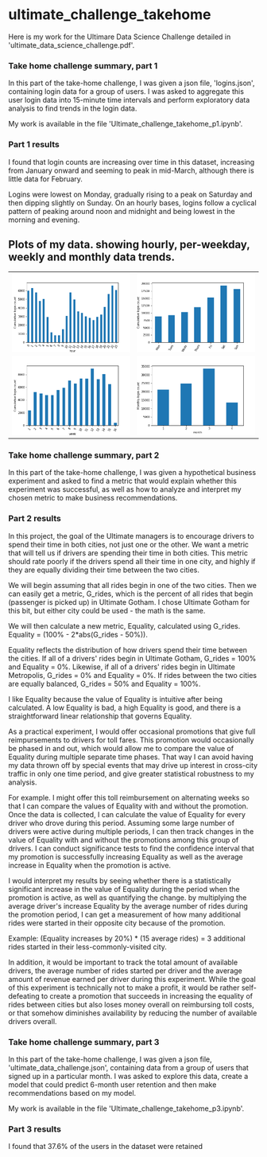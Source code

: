 # ultimate_challenge_takehome

Here is my work for the Ultimare Data Science Challenge detailed in 'ultimate_data_science_challenge.pdf'.

### Take home challenge summary, part 1

In this part of the take-home challenge, I was given a json file, 'logins.json', containing login data for a group of users. I was asked to aggregate this user login data into 15-minute time intervals and perform exploratory data analysis to find trends in the login data.

My work is available in the file 'Ultimate_challenge_takehome_p1.ipynb'. 

### Part 1 results

I found that login counts are increasing over time in this dataset, increasing from January onward and seeming to peak in mid-March, although there is little data for February. 

Logins were lowest on Monday, gradually rising to a peak on Saturday and then dipping slightly on Sunday. On an hourly bases, logins follow a cyclical pattern of peaking around noon and midnight and being lowest in the morning and evening.

## Plots of my data. showing hourly, per-weekday, weekly and monthly data trends.

|                 |                 |
| -------------  | -------------   |
| ![Hourly data.](graphs/hourlyData.png?raw=true "Hourly data")| ![Per-weekday data.](graphs/weekdayData.png?raw=true "Per-weekday data") |
| ![Weekly data.](graphs/weeklyData.png?raw=true "Weekly data")| ![Monthly data.](graphs/MonthlyData.png?raw=true "Monthly data")   |

### Take home challenge summary, part 2

In this part of the take-home challenge, I was given a hypothetical business experiment and asked to find a metric that would explain whether this experiment was successful, as well as how to analyze and interpret my chosen metric to make business recommendations.

### Part 2 results

In this project, the goal of the Ultimate managers is to encourage drivers to spend their time in both cities, not just one or the other. We want a metric that will tell us if drivers are spending their time in both cities. This metric should rate poorly if the drivers spend all their time in one city, and highly if they are equally dividing their time between the two cities.

We will begin assuming that all rides begin in one of the two cities. Then we can easily get a metric, G_rides, which is the percent of all rides that begin (passenger is picked up) in Ultimate Gotham. I chose Ultimate Gotham for this bit, but either city could be used - the math is the same.

We will then calculate a new metric, Equality, calculated using G_rides. Equality = (100% - 2*abs(G_rides - 50%)).

Equality reflects the distribution of how drivers spend their time between the cities. If all of a drivers' rides begin in Ultimate Gotham, G_rides = 100% and Equality = 0%. Likewise, if all of a drivers' rides begin in Ultimate Metropolis, G_rides = 0% and Equality = 0%. If rides between the two cities are equally balanced, G_rides = 50% and Equality = 100%.

I like Equality because the value of Equality is intuitive after being calculated. A low Equality is bad, a high Equality is good, and there is a straightforward linear relationship that governs Equality.

As a practical experiment, I would offer occasional promotions that give full reimpursements to drivers for toll fares. This promotion would occasionally be phased in and out, which would allow me to compare the value of Equality during multiple separate time phases. That way I can avoid having my data thrown off by special events that may drive up interest in cross-city traffic in only one time period, and give greater statistical robustness to my analysis.

For example. I might offer this toll reimbursement on alternating weeks so that I can compare the values of Equality with and without the promotion. Once the data is collected, I can calculate the value of Equality for every driver who drove during this period. Assuming some large number of drivers were active during multiple periods, I can then track changes in the value of Equality with and without the promotions among this group of drivers. I can conduct significance tests to find the confidence interval that my promotion is successfully increasing Equality as well as the average increase in Equality when the promotion is active.

I would interpret my results by seeing whether there is a statistically significant increase in the value of Equality during the period when the promotion is active, as well as quantifying the change. by multiplying the average driver's increase Equality by the average number of rides during the promotion period, I can get a measurement of how many additional rides were started in their opposite city because of the promotion.

Example: (Equality increases by 20%) * (15 average rides) = 3 additional rides started in their less-commonly-visited city.

In addition, it would be important to track the total amount of available drivers, the average number of rides started per driver and the average amount of revenue earned per driver during this experiment. While the goal of this experiment is technically not to make a profit, it would be rather self-defeating to create a promotion that succeeds in increasing the equality of rides between cities but also loses money overall on reimbursing toll costs, or that somehow diminishes availability by reducing the number of available drivers overall.

### Take home challenge summary, part 3

In this part of the take-home challenge, I was given a json file, 'ultimate_data_challenge.json', containing data from a group of users that signed up in a particular month. I was asked to explore this data, create a model that could predict 6-month user retention and then make recommendations based on my model.

My work is available in the file 'Ultimate_challenge_takehome_p3.ipynb'. 

### Part 3 results

I found that 37.6% of the users in the dataset were retained
